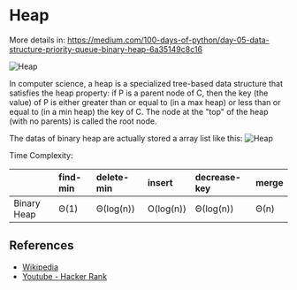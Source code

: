 # Heap

More details in:
https://medium.com/100-days-of-python/day-05-data-structure-priority-queue-binary-heap-6a35149c8c16

![Heap](https://upload.wikimedia.org/wikipedia/commons/thumb/3/38/Max-Heap.svg/501px-Max-Heap.svg.png)

In computer science, a heap is a specialized tree-based data structure that satisfies the heap property: if P is a parent node of C, then the key (the value) of P is either greater than or equal to (in a max heap) or less than or equal to (in a min heap) the key of C. The node at the "top" of the heap (with no parents) is called the root node.

The datas of binary heap are actually stored a array list like this:
![Heap](https://upload.wikimedia.org/wikipedia/commons/thumb/d/d2/Heap-as-array.svg/603px-Heap-as-array.svg.png)

Time Complexity:

|                 | find-min    | delete-min    | insert      | decrease-key  | merge      |
| :------         | :-----      | :-----        | :-----      | :-----        | :-----     |
| Binary Heap     | Θ(1)        | Θ(log(n))     | O(log(n))   | Θ(log(n))     | Θ(n)       |


## References

- [Wikipedia](https://en.wikipedia.org/wiki/Heap_(data_structure))
- [Youtube - Hacker Rank](https://www.youtube.com/watch?v=t0Cq6tVNRBA&index=5&t=0s&list=PLLXdhg_r2hKA7DPDsunoDZ-Z769jWn4R8)
